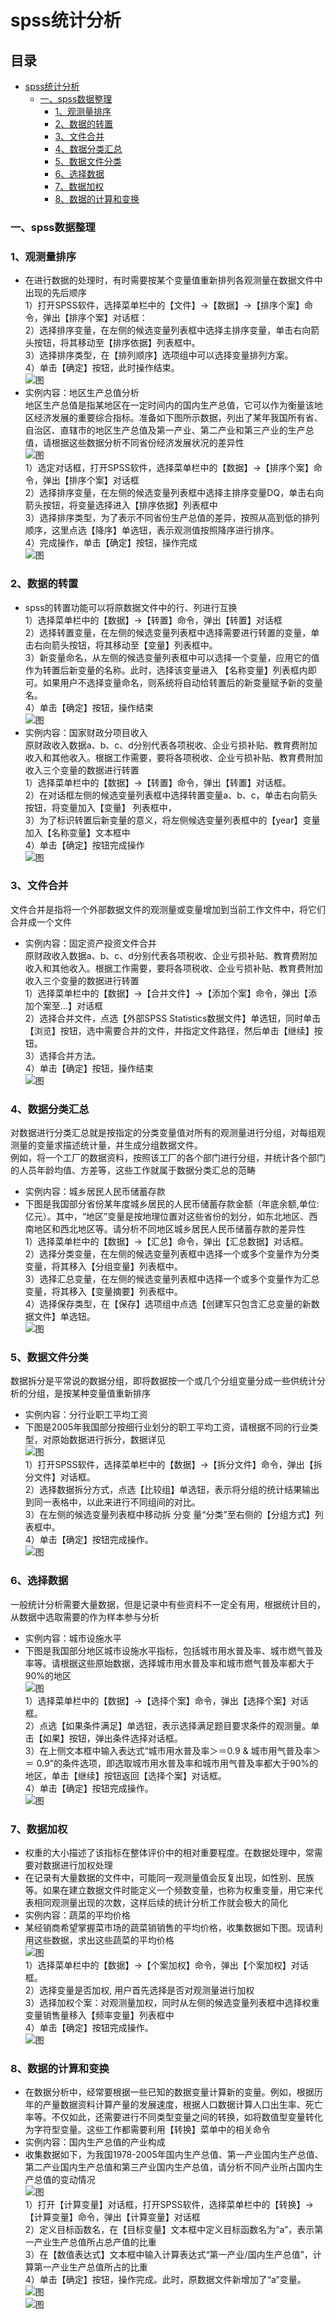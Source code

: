 spss统计分析
=========

## 目录
* [spss统计分析](#spss统计分析)
	* [一、spss数据整理](#一spss数据整理)
		* [1、观测量排序](#1观测量排序)
		* [2、数据的转置](#2数据的转置)
		* [3、文件合并](#3文件合并)
		* [4、数据分类汇总](#4数据分类汇总)
		* [5、数据文件分类](#5数据文件分类)
		* [6、选择数据](#6选择数据)
		* [7、数据加权](#7数据加权)
		* [8、数据的计算和变换](#8数据的计算和变换)
### 一、spss数据整理
### 1、观测量排序
- 在进行数据的处理时，有时需要按某个变量值重新排列各观测量在数据文件中出现的先后顺序<br>
1）打开SPSS软件，选择菜单栏中的【文件】→【数据】→【排序个案】命令，弹出【排序个案】对话框：<br>
2）选择排序变量，在左侧的候选变量列表框中选择主排序变量，单击右向箭头按钮，将其移动至【排序依据】列表框中。<br>
3）选择排序类型，在【排列顺序】选项组中可以选择变量排列方案。<br>
4）单击【确定】按钮，此时操作结束。<br>
![图](/data/1/1.png)
- 实例内容：地区生产总值分析<br>
地区生产总值是指某地区在一定时间内的国内生产总值，它可以作为衡量该地区经济发展的重要综合指标。准备如下图所示数据，列出了某年我国所有省、自治区、直辖市的地区生产总值及第一产业、第二产业和第三产业的生产总值，请根据这些数据分析不同省份经济发展状况的差异性<br>
![图](/data/1/1-2.png)<br>
1）选定对话框，打开SPSS软件，选择菜单栏中的【数据】→【排序个案】命令，弹出【排序个案】对话框<br>
2）选择排序变量，在左侧的候选变量列表框中选择主排序变量DQ，单击右向箭头按钮，将变量选择进入【排序依据】列表框中<br>
3）选择排序类型，为了表示不同省份生产总值的差异，按照从高到低的排列顺序，这里点选【降序】单选钮，表示观测值按照降序进行排序。<br>
4）完成操作，单击【确定】按钮，操作完成<br>
![图](/data/1/1-3.png)
### 2、数据的转置
- spss的转置功能可以将原数据文件中的行、列进行互换<br>
1）选择菜单栏中的【数据】→【转置】命令，弹出【转置】对话框<br>
2）选择转置变量，在左侧的候选变量列表框中选择需要进行转置的变量，单击右向箭头按钮，将其移动至【变量】列表框中。<br>
3）新变量命名，从左侧的候选变量列表框中可以选择一个变量，应用它的值作为转置后新变量的名称。此时，选择该变量进入  【名称变量】列表框内即可。如果用户不选择变量命名，则系统将自动给转置后的新变量赋予新的变量名。<br>
4）单击【确定】按钮，操作结束<br>
![图](/data/1/2-1.png)<br>
- 实例内容：国家财政分项目收入<br>
原财政收入数据a、b、c、d分别代表各项税收、企业亏损补贴、教育费附加收入和其他收入。根据工作需要，要将各项税收、企业亏损补贴、教育费附加收入三个变量的数据进行转置<br>
1）选择菜单栏中的【数据】→【转置】命令，弹出【转置】对话框。<br>
2）在对话框左侧的候选变量列表框中选择转置变量a、b、c，单击右向箭头按钮，将变量加入【变量】 列表框中，<br>
3）为了标识转置后新变量的意义，将左侧候选变量列表框中的【year】变量加入【名称变量】文本框中<br>
4）单击【确定】按钮完成操作<br>
![图](/data/1/2-3.png)<br>
### 3、文件合并
文件合并是指将一个外部数据文件的观测量或变量增加到当前工作文件中，将它们合并成一个文件
- 实例内容：固定资产投资文件合并<br>
原财政收入数据a、b、c、d分别代表各项税收、企业亏损补贴、教育费附加收入和其他收入。根据工作需要，要将各项税收、企业亏损补贴、教育费附加收入三个变量的数据进行转置<br>
1）选择菜单栏中的【数据】→【合并文件】→【添加个案】命令，弹出【添加个案至…】对话框<br>
2）选择合并文件，点选【外部SPSS Statistics数据文件】单选钮，同时单击【浏览】按钮，选中需要合并的文件，并指定文件路径，然后单击【继续】按钮。<br>
3）选择合并方法。<br>
4）单击【确定】按钮，操作结束<br>
![图](/data/1/3-1.png)
### 4、数据分类汇总
对数据进行分类汇总就是按指定的分类变量值对所有的观测量进行分组，对每组观测量的变量求描述统计量，并生成分组数据文件。<br>例如，将一个工厂的数据资料，按照该工厂的各个部门进行分组，并统计各个部门的人员年龄均值、方差等，这些工作就属于数据分类汇总的范畴
- 实例内容：城乡居民人民币储蓄存款<br>
- 下图是我国部分省份某年度城乡居民的人民币储蓄存款金额（年底余额,单位:亿元）。其中，“地区”变量是按地理位置对这些省份的划分，如东北地区、西南地区和西北地区等。请分析不同地区城乡居民人民币储蓄存款的差异性<br>
1）选择菜单栏中的【数据】→【汇总】命令，弹出【汇总数据】对话框。<br>
2）选择分类变量，在左侧的候选变量列表框中选择一个或多个变量作为分类变量，将其移入【分组变量】列表框中。<br>
3）选择汇总变量，在左侧的候选变量列表框中选择一个或多个变量作为汇总变量，将其移入【变量摘要】列表框中。<br>
4）选择保存类型，在【保存】选项组中点选【创建军只包含汇总变量的新数据文件】单选钮。<br>
![图](/data/1/4-1.png)<br>
### 5、数据文件分类
数据拆分是平常说的数据分组，即将数据按一个或几个分组变量分成一些供统计分析的分组，是按某种变量值重新排序
- 实例内容：分行业职工平均工资<br>
- 下图是2005年我国部分按细行业划分的职工平均工资，请根据不同的行业类型，对原始数据进行拆分，数据详见<br>
![图](/data/1/5-1.png)<br>
1）打开SPSS软件，选择菜单栏中的【数据】→【拆分文件】命令，弹出【拆分文件】对话框。<br>
2）选择数据拆分方式，点选【比较组】单选钮，表示将分组的统计结果输出到同一表格中，以此来进行不同组间的对比。<br>
3）在左侧的候选变量列表框中移动拆   分变 量“分类”至右侧的【分组方式】列表框中。<br>
4）单击【确定】按钮完成操作。<br>
![图](/data/1/5-2.png)<br>
### 6、选择数据
一般统计分析需要大量数据，但是记录中有些资料不一定全有用，根据统计目的，从数据中选取需要的作为样本参与分析
- 实例内容：城市设施水平<br>
- 下图是我国部分地区城市设施水平指标，包括城市用水普及率、城市燃气普及率等。请根据这些原始数据，选择城市用水普及率和城市燃气普及率都大于90%的地区<br>
![图](/data/1/6-1.png)<br>
1）选择菜单栏中的【数据】→【选择个案】命令，弹出【选择个案】对话框。<br>
2）点选【如果条件满足】单选钮，表示选择满足题目要求条件的观测量。单击【如果】按钮，弹出条件选择对话框。<br>
3）在上侧文本框中输入表达式“城市用水普及率＞＝0.9 & 城市用气普及率＞＝ 0.9”的条件选项，即选取城市用水普及率和城市用气普及率都大于90%的地区，单击【继续】按钮返回【选择个案】对话框。<br>
4）单击【确定】按钮完成操作。<br>
![图](/data/1/6-2.png)<br>
### 7、数据加权
- 权重的大小描述了该指标在整体评价中的相对重要程度。在数据处理中，常需要对数据进行加权处理
- 在记录有大量数据的文件中，可能同一观测量值会反复出现，如性别、民族等。如果在建立数据文件时能定义一个频数变量，也称为权重变量，用它来代表相同观测量出现的次数，这样后续的统计分析工作就会极大的简化
- 实例内容：蔬菜的平均价格<br>
- 某经销商希望掌握菜市场的蔬菜销销售的平均价格，收集数据如下图。现请利用这些数据，求出这些蔬菜的平均价格<br>
![图](/data/1/7-1.png)<br>
1）选择菜单栏中的【数据】→【个案加权】命令，弹出【个案加权】对话框。<br>
2）选择变量是否加权, 用户首先选择是否对观测量进行加权<br>
3）选择加权个案：对观测量加权，同时从左侧的候选变量列表框中选择权重变量销售量移入【频率变量】列表框中<br>
4）单击【确定】按钮完成操作。<br>
![图](/data/1/7-2.png)<br>
### 8、数据的计算和变换
- 在数据分析中，经常要根据一些已知的数据变量计算新的变量。例如，根据历年的产量数据资料计算产量的发展速度，根据人口数据计算人口出生率、死亡率等。不仅如此，还需要进行不同类型变量之间的转换，如将数值型变量转化为字符型变量。这些工作都需要利用【转换】菜单中的相关命令
- 实例内容：国内生产总值的产业构成<br>
- 收集数据如下，为我国1978-2005年国内生产总值、第一产业国内生产总值、第二产业国内生产总值和第三产业国内生产总值，请分析不同产业所占国内生产总值的变动情况<br>
![图](/data/1/8-1.png)<br>
1）打开【计算变量】对话框，打开SPSS软件，选择菜单栏中的【转换】→【计算变量】命令，弹出【计算变量】对话框<br>
2）定义目标函数名，在【目标变量】文本框中定义目标函数名为“a”，表示第一产业生产总值所占总产值的比重<br>
3）在【数值表达式】文本框中输入计算表达式“第一产业/国内生产总值”，计算第一产业生产总值所占的比重<br>
4）单击【确定】按钮，操作完成。此时，原数据文件新增加了“a”变量。<br>
![图](/data/1/8-2.png)<br>
![图](/data/1/8-3.png)<br>

